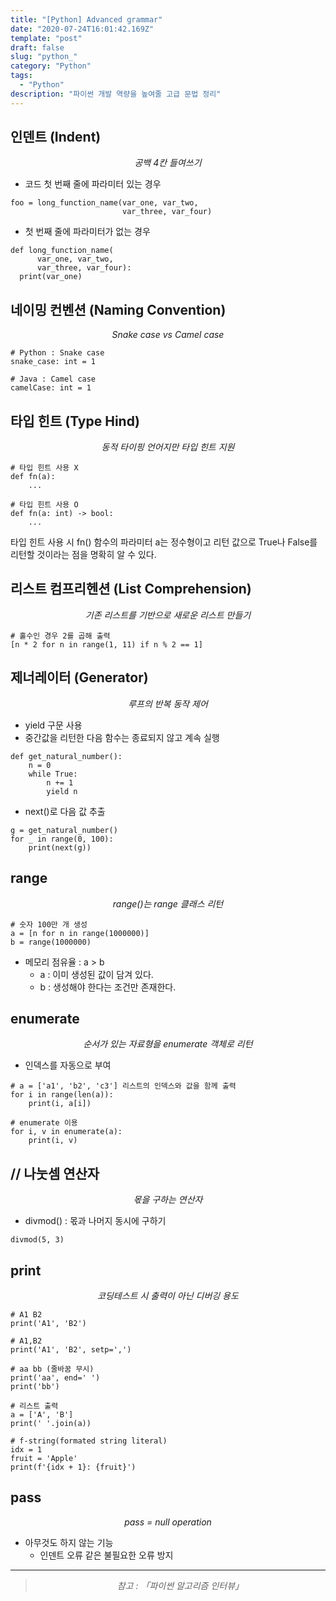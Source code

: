 ```yaml
---
title: "[Python] Advanced grammar"
date: "2020-07-24T16:01:42.169Z"
template: "post"
draft: false
slug: "python_"
category: "Python"
tags:
  - "Python"
description: "파이썬 개발 역량을 높여줄 고급 문법 정리"
---
```


## 인덴트 (Indent)

<center><i>공백 4칸 들여쓰기</i></center>

- 코드 첫 번째 줄에 파라미터 있는 경우

```{.python}
foo = long_function_name(var_one, var_two,
                         var_three, var_four)
```

- 첫 번째 줄에 파라미터가 없는 경우

```{.python}
def long_function_name(
      var_one, var_two,
      var_three, var_four):
  print(var_one)
```

## 네이밍 컨벤션 (Naming Convention)

<center><i>Snake case vs Camel case</i></center>

```{.python}
# Python : Snake case
snake_case: int = 1

# Java : Camel case
camelCase: int = 1
```

## 타입 힌트 (Type Hind)

<center><i>동적 타이핑 언어지만 타입 힌트 지원</i></center>

```{.python}
# 타입 힌트 사용 X
def fn(a):
    ...

# 타입 힌트 사용 O
def fn(a: int) -> bool:
    ...
```

타입 힌트 사용 시 fn() 함수의 파라미터 a는 정수형이고 리턴 값으로 True나 False를 리턴할 것이라는 점을 명확히 알 수 있다.

## 리스트 컴프리헨션 (List Comprehension)

<center><i>기존 리스트를 기반으로 새로운 리스트 만들기</i></center>

```{.python}
# 홀수인 경우 2를 곱해 출력
[n * 2 for n in range(1, 11) if n % 2 == 1]
```

## 제너레이터 (Generator)

<center><i>루프의 반복 동작 제어</i></center>

- yield 구문 사용
- 중간값을 리턴한 다음 함수는 종료되지 않고 계속 실행

```{.python}
def get_natural_number():
    n = 0
    while True:
        n += 1
        yield n
```

- next()로 다음 값 추출

```{.python}
g = get_natural_number()
for _ in range(0, 100):
    print(next(g))
```

## range

<center><i>range()는 range 클래스 리턴</i></center>

```{.python}
# 숫자 100만 개 생성
a = [n for n in range(1000000)]
b = range(1000000)
```

- 메모리 점유율 : a > b
  - a : 이미 생성된 값이 담겨 있다.
  - b : 생성해야 한다는 조건만 존재한다.

## enumerate

<center><i>순서가 있는 자료형을 enumerate 객체로 리턴</i></center>

- 인덱스를 자동으로 부여

```{.python}
# a = ['a1', 'b2', 'c3'] 리스트의 인덱스와 값을 함께 출력
for i in range(len(a)):
    print(i, a[i])

# enumerate 이용
for i, v in enumerate(a):
    print(i, v)
```

## // 나눗셈 연산자

<center><i>몫을 구하는 연산자</i></center>

- divmod() : 몫과 나머지 동시에 구하기

```{.python}
divmod(5, 3)
```

## print

<center><i>코딩테스트 시 출력이 아닌 디버깅 용도</i></center>

```{.python}
# A1 B2
print('A1', 'B2')

# A1,B2
print('A1', 'B2', setp=',')

# aa bb (줄바꿈 무시)
print('aa', end=' ')
print('bb')

# 리스트 출력
a = ['A', 'B']
print(' '.join(a))

# f-string(formated string literal)
idx = 1
fruit = 'Apple'
print(f'{idx + 1}: {fruit}')
```

## pass

<center><i>pass = null operation</i></center>

- 아무것도 하지 않는 기능
  - 인덴트 오류 같은 불필요한 오류 방지

<hr>

> <center><i>참고 : 「파이썬 알고리즘 인터뷰」</i></center>
